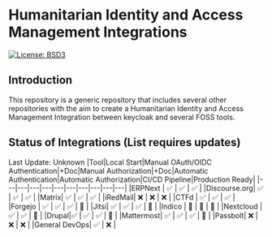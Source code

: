 # Humanitarian Identity and Access Management Integrations
[![License: BSD3](https://img.shields.io/badge/License-BSD3-blue.svg)](https://opensource.org/license/bsd-3-clause/)

## Introduction
This repository is a generic repository that includes several other repositories with the aim to create a Humanitarian Identity and Access Management Integration between keycloak and several FOSS tools.

## Status of Integrations (List requires updates)
Last Update: Unknown
|Tool|Local Start|Manual OAuth/OIDC Authentication|+Doc|Manual Authorization|+Doc|Automatic Authentication|Automatic Authorization|CI/CD Pipeline|Production Ready|
|---|---|---|---|---|---|---|---|---|---|
|ERPNext | :white_check_mark: |  :white_check_mark: | :white_check_mark: |
|Discourse.org| :white_check_mark: | :white_check_mark: | :white_check_mark: |
|Matrix| :white_check_mark: | :white_check_mark: | :white_check_mark: |
|iRedMail| :x: | :x:  | :x:  |
|CTFd | :white_check_mark: | :white_check_mark: | :white_check_mark: |
|Forgejo | :white_check_mark: | :white_check_mark: | :white_check_mark: | :construction: |
|Jitsi| :white_check_mark: | :white_check_mark: | :white_check_mark: | :construction: |
|Indico | :construction: | :construction: | :construction: |
|Nextcloud | :white_check_mark: | :white_check_mark: | :construction: |
|Drupal|:white_check_mark: | :white_check_mark: | :white_check_mark: | :construction: |
|Mattermost| :white_check_mark: | :white_check_mark: | :white_check_mark: | :construction: |
|Passbolt| :x: | :x: | :x: |
|General DevOps| :white_check_mark: | :x: |
